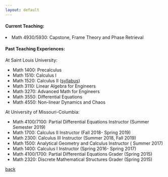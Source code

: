 ```yaml
---
layout: default
---
```


 <!-- wp:heading {"level":4} -->
<h4><strong>Current Teaching:</strong></h4>
<!-- /wp:heading -->

<!-- wp:paragraph -->
<p> <li>Math 4930/5930: Capstone, Frame Theory and Phase Retrieval</li></p> 
<!-- /wp:paragraph -->

<!-- wp:paragraph -->
<p></p>
<!-- /wp:paragraph -->

<!-- wp:heading {"level":4} -->
<h4><strong>Past Teaching Experiences:</strong></h4>
<!-- /wp:heading -->
<p>At Saint Louis University:</p>

<ul><li>Math 1400: Precalculus</li><li>Math 1510: Calculus I </li><li>Math 1520: Calculus II (<a href= "https://dorigh.github.io/syllabus.pdf">syllabus</a>)</li><li>Math 3110: Linear Algebra for Engineers</li><li>Math 3270: Advanced Math for Engineers</li><li>Math 3550: Differential Equations</li><li>Math 4550: Non-linear Dynamics and Chaos</li></ul>

<!-- wp:paragraph -->
<p>At University of Missouri-Columbia:</p>
<!-- /wp:paragraph -->

<!-- wp:list -->
<ul><li>Math 4100/7100: Partial Differential Equations Instructor (Summer Semester 2019)   </li><li>Math  1700: Calculus II Instructor (Fall 2018- Spring 2019)</li><li>Math 2300: Calculus III Instructor (Summer 2018, Fall 2019)</li><li>Math 1500: Analytical Geometry and Calculus Instructor ( Summer 2017)</li><li>Math 1400: Calculus I Instructor (Spring 2016- Spring 2017)</li><li>Math 4100/1700: Partial Differential Equations Grader (Spring 2015)</li><li>Math&nbsp;2320: Discrete Mathematical Structures Grader (Spring 2015)</li></ul>
<!-- /wp:list -->

[back](./)
